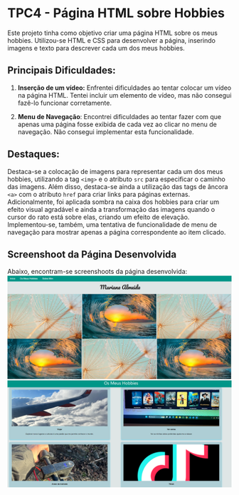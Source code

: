 # TPC4 - Página HTML sobre Hobbies

Este projeto tinha como objetivo criar uma página HTML sobre os meus hobbies. Utilizou-se HTML e CSS para desenvolver a página, inserindo imagens e texto para descrever cada um dos meus hobbies.

## Principais Dificuldades:

1. **Inserção de um vídeo:** Enfrentei dificuldades ao tentar colocar um vídeo na página HTML. Tentei incluir um elemento de vídeo, mas não consegui fazê-lo funcionar corretamente.
   
2. **Menu de Navegação**: Encontrei dificuldades ao tentar fazer com que apenas uma página fosse exibida de cada vez ao clicar no menu de navegação. Não consegui implementar esta funcionalidade.

## Destaques:

Destaca-se a colocação de imagens para representar cada um dos meus hobbies, utilizando a tag `<img>` e o atributo `src` para especificar o caminho das imagens. Além disso, destaca-se ainda a utilização das tags de âncora `<a>` com o atributo `href` para criar links para páginas externas. Adicionalmente, foi aplicada sombra na caixa dos hobbies para criar um efeito visual agradável e ainda a transformação das imagens quando o cursor do rato está sobre elas, criando um efeito de elevação.
Implementou-se, também, uma tentativa de funcionalidade de menu de navegação para mostrar apenas a página correspondente ao item clicado.


## Screenshoot da Página Desenvolvida

Abaixo, encontram-se screenshoots da página desenvolvida:
![alt text](imagens/image.png)
![alt text](imagens/image-1.png)